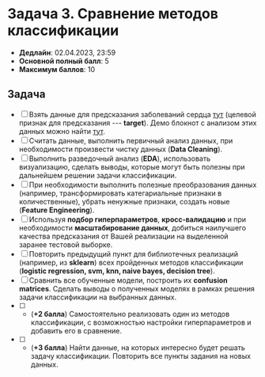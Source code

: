 # Задача 3. Сравнение методов классификации

* **Дедлайн**: 02.04.2023, 23:59
* **Основной полный балл**: 5
* **Максимум баллов**: 10

## Задача

- [ ] Взять данные для предсказания заболеваний сердца [тут](https://github.com/rustam-azimov/ml-course-itmo/tree/main/data/heart_disease) (целевой признак для предсказания --- **target**). Демо блокнот с анализом этих данных можно найти [тут](https://github.com/rustam-azimov/ml-course-itmo/blob/main/practice/practice07_knn_nb/practice07_part02_classification_heart_disease_demo.ipynb).
- [ ] Считать данные, выполнить первичный анализ данных, при необходимости произвести чистку данных (**Data Cleaning**).
- [ ] Выполнить разведочный анализ (**EDA**), использовать визуализацию, сделать выводы, которые могут быть полезны при дальнейшем решении задачи классификации.
- [ ] При необходимости выполнить полезные преобразования данных (например, трансформировать категариальные признаки в количественные), убрать ненужные признаки, создать новые (**Feature Engineering**).
- [ ] Используя **подбор гиперпараметров**, **кросс-валидацию** и при необходимости **масштабирование данных**, добиться наилучшего качества предсказания от Вашей реализации на выделенной заранее тестовой выборке.
- [ ] Повторить предыдущий пункт для библиотечных реализаций (например, из **sklearn**) всех пройденных методов классификации (**logistic regression, svm, knn, naive bayes, decision tree**).
- [ ] Сравнить все обученные модели, построить их **confusion matrices**. Сделать выводы о полученных моделях в рамках решения задачи классификации на выбранных данных.
- [ ] * (**+2 балла**) Самостоятельно реализовать один из методов классификации, с возможностью настройки гиперпараметров и добавить его в сравнение.
- [ ] * (**+3 балла**) Найти данные, на которых интересно будет решать задачу классификации. Повторить все пункты задания на новых данных.
